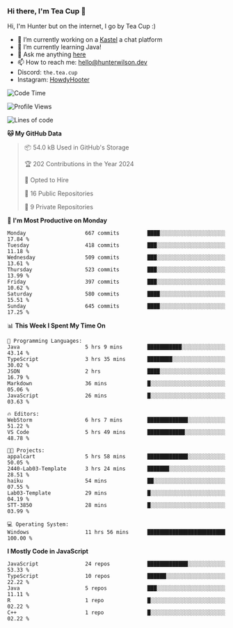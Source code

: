 ### Hi there, I'm Tea Cup 👋 

Hi, I'm Hunter but on the internet, I go by Tea Cup :)

- 🔭 I’m currently working on a [Kastel](https://github.com/KastelApp) a chat platform
- 🌱 I’m currently learning Java!
- 💬 Ask me anything [here](https://github.com/TheTeaCup/TheTeaCup/issues)
- 📫 How to reach me: [hello@hunterwilson.dev](mailto:hello@hunterwilson.dev)
- Discord: `the.tea.cup`
- Instagram: [HowdyHooter](https://instagram.com/HowdyHooter)

<!--START_SECTION:waka-->
![Code Time](http://img.shields.io/badge/Code%20Time-488%20hrs%2050%20mins-blue)

![Profile Views](http://img.shields.io/badge/Profile%20Views-37-blue)

![Lines of code](https://img.shields.io/badge/From%20Hello%20World%20I%27ve%20Written-1.0%20million%20lines%20of%20code-blue)

**🐱 My GitHub Data** 

> 📦 54.0 kB Used in GitHub's Storage 
 > 
> 🏆 202 Contributions in the Year 2024
 > 
> 💼 Opted to Hire
 > 
> 📜 16 Public Repositories 
 > 
> 🔑 9 Private Repositories 
 > 
📅 **I'm Most Productive on Monday** 

```text
Monday                   667 commits         ████░░░░░░░░░░░░░░░░░░░░░   17.84 % 
Tuesday                  418 commits         ███░░░░░░░░░░░░░░░░░░░░░░   11.18 % 
Wednesday                509 commits         ███░░░░░░░░░░░░░░░░░░░░░░   13.61 % 
Thursday                 523 commits         ███░░░░░░░░░░░░░░░░░░░░░░   13.99 % 
Friday                   397 commits         ███░░░░░░░░░░░░░░░░░░░░░░   10.62 % 
Saturday                 580 commits         ████░░░░░░░░░░░░░░░░░░░░░   15.51 % 
Sunday                   645 commits         ████░░░░░░░░░░░░░░░░░░░░░   17.25 % 
```


📊 **This Week I Spent My Time On** 

```text
💬 Programming Languages: 
Java                     5 hrs 9 mins        ███████████░░░░░░░░░░░░░░   43.14 % 
TypeScript               3 hrs 35 mins       ████████░░░░░░░░░░░░░░░░░   30.02 % 
JSON                     2 hrs               ████░░░░░░░░░░░░░░░░░░░░░   16.79 % 
Markdown                 36 mins             █░░░░░░░░░░░░░░░░░░░░░░░░   05.06 % 
JavaScript               26 mins             █░░░░░░░░░░░░░░░░░░░░░░░░   03.63 % 

🔥 Editors: 
WebStorm                 6 hrs 7 mins        █████████████░░░░░░░░░░░░   51.22 % 
VS Code                  5 hrs 49 mins       ████████████░░░░░░░░░░░░░   48.78 % 

🐱‍💻 Projects: 
appalcart                5 hrs 58 mins       █████████████░░░░░░░░░░░░   50.05 % 
2440-Lab03-Template      3 hrs 24 mins       ███████░░░░░░░░░░░░░░░░░░   28.51 % 
haiku                    54 mins             ██░░░░░░░░░░░░░░░░░░░░░░░   07.55 % 
Lab03-Template           29 mins             █░░░░░░░░░░░░░░░░░░░░░░░░   04.19 % 
STT-3850                 28 mins             █░░░░░░░░░░░░░░░░░░░░░░░░   03.99 % 

💻 Operating System: 
Windows                  11 hrs 56 mins      █████████████████████████   100.00 % 
```

**I Mostly Code in JavaScript** 

```text
JavaScript               24 repos            █████████████░░░░░░░░░░░░   53.33 % 
TypeScript               10 repos            ██████░░░░░░░░░░░░░░░░░░░   22.22 % 
Java                     5 repos             ███░░░░░░░░░░░░░░░░░░░░░░   11.11 % 
R                        1 repo              █░░░░░░░░░░░░░░░░░░░░░░░░   02.22 % 
C++                      1 repo              █░░░░░░░░░░░░░░░░░░░░░░░░   02.22 % 
```




<!--END_SECTION:waka-->
